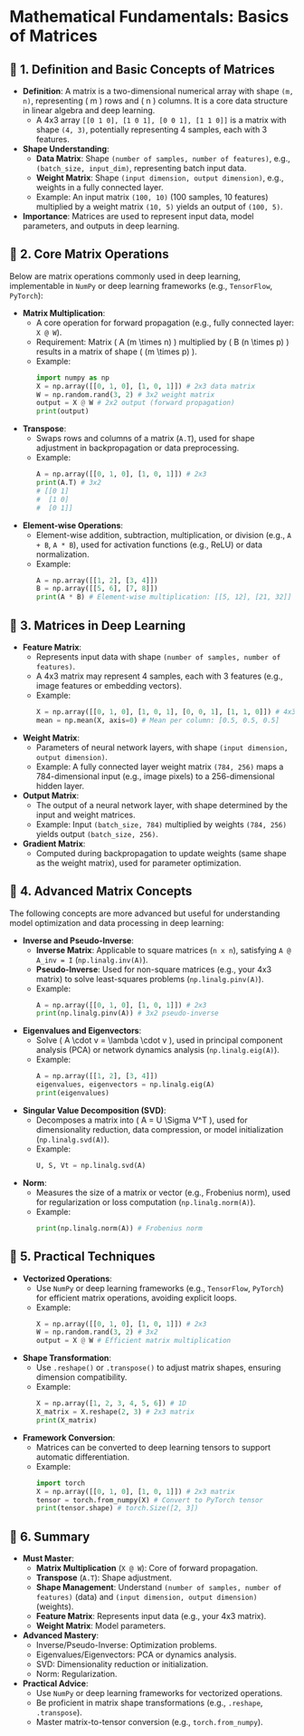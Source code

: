 
# Mathematical Fundamentals: Basics of Matrices

## 📖 **1. Definition and Basic Concepts of Matrices**
- **Definition**: A matrix is a two-dimensional numerical array with shape `(m, n)`, representing \( m \) rows and \( n \) columns. It is a core data structure in linear algebra and deep learning.
  - A 4x3 array `[[0 1 0], [1 0 1], [0 0 1], [1 1 0]]` is a matrix with shape `(4, 3)`, potentially representing 4 samples, each with 3 features.
- **Shape Understanding**:
  - **Data Matrix**: Shape `(number of samples, number of features)`, e.g., `(batch_size, input_dim)`, representing batch input data.
  - **Weight Matrix**: Shape `(input dimension, output dimension)`, e.g., weights in a fully connected layer.
  - Example: An input matrix `(100, 10)` (100 samples, 10 features) multiplied by a weight matrix `(10, 5)` yields an output of `(100, 5)`.
- **Importance**: Matrices are used to represent input data, model parameters, and outputs in deep learning.

## 📖 **2. Core Matrix Operations**
Below are matrix operations commonly used in deep learning, implementable in `NumPy` or deep learning frameworks (e.g., `TensorFlow`, `PyTorch`):
- **Matrix Multiplication**:
  - A core operation for forward propagation (e.g., fully connected layer: `X @ W`).
  - Requirement: Matrix \( A (m \times n) \) multiplied by \( B (n \times p) \) results in a matrix of shape \( (m \times p) \).
  - Example:
    ```python
    import numpy as np
    X = np.array([[0, 1, 0], [1, 0, 1]]) # 2x3 data matrix
    W = np.random.rand(3, 2) # 3x2 weight matrix
    output = X @ W # 2x2 output (forward propagation)
    print(output)
    ```
- **Transpose**:
  - Swaps rows and columns of a matrix (`A.T`), used for shape adjustment in backpropagation or data preprocessing.
  - Example:
    ```python
    A = np.array([[0, 1, 0], [1, 0, 1]]) # 2x3
    print(A.T) # 3x2
    # [[0 1]
    #  [1 0]
    #  [0 1]]
    ```
- **Element-wise Operations**:
  - Element-wise addition, subtraction, multiplication, or division (e.g., `A + B`, `A * B`), used for activation functions (e.g., ReLU) or data normalization.
  - Example:
    ```python
    A = np.array([[1, 2], [3, 4]])
    B = np.array([[5, 6], [7, 8]])
    print(A * B) # Element-wise multiplication: [[5, 12], [21, 32]]
    ```

## 📖 **3. Matrices in Deep Learning**
- **Feature Matrix**:
  - Represents input data with shape `(number of samples, number of features)`.
  - A 4x3 matrix may represent 4 samples, each with 3 features (e.g., image features or embedding vectors).
  - Example:
    ```python
    X = np.array([[0, 1, 0], [1, 0, 1], [0, 0, 1], [1, 1, 0]]) # 4x3 feature matrix
    mean = np.mean(X, axis=0) # Mean per column: [0.5, 0.5, 0.5]
    ```
- **Weight Matrix**:
  - Parameters of neural network layers, with shape `(input dimension, output dimension)`.
  - Example: A fully connected layer weight matrix `(784, 256)` maps a 784-dimensional input (e.g., image pixels) to a 256-dimensional hidden layer.
- **Output Matrix**:
  - The output of a neural network layer, with shape determined by the input and weight matrices.
  - Example: Input `(batch_size, 784)` multiplied by weights `(784, 256)` yields output `(batch_size, 256)`.
- **Gradient Matrix**:
  - Computed during backpropagation to update weights (same shape as the weight matrix), used for parameter optimization.

## 📖 **4. Advanced Matrix Concepts**
The following concepts are more advanced but useful for understanding model optimization and data processing in deep learning:
- **Inverse and Pseudo-Inverse**:
  - **Inverse Matrix**: Applicable to square matrices (`n x n`), satisfying `A @ A_inv = I` (`np.linalg.inv(A)`).
  - **Pseudo-Inverse**: Used for non-square matrices (e.g., your 4x3 matrix) to solve least-squares problems (`np.linalg.pinv(A)`).
  - Example:
    ```python
    A = np.array([[0, 1, 0], [1, 0, 1]]) # 2x3
    print(np.linalg.pinv(A)) # 3x2 pseudo-inverse
    ```
- **Eigenvalues and Eigenvectors**:
  - Solve \( A \cdot v = \lambda \cdot v \), used in principal component analysis (PCA) or network dynamics analysis (`np.linalg.eig(A)`).
  - Example:
    ```python
    A = np.array([[1, 2], [3, 4]])
    eigenvalues, eigenvectors = np.linalg.eig(A)
    print(eigenvalues)
    ```
- **Singular Value Decomposition (SVD)**:
  - Decomposes a matrix into \( A = U \Sigma V^T \), used for dimensionality reduction, data compression, or model initialization (`np.linalg.svd(A)`).
  - Example:
    ```python
    U, S, Vt = np.linalg.svd(A)
    ```
- **Norm**:
  - Measures the size of a matrix or vector (e.g., Frobenius norm), used for regularization or loss computation (`np.linalg.norm(A)`).
  - Example:
    ```python
    print(np.linalg.norm(A)) # Frobenius norm
    ```

## 📖 **5. Practical Techniques**
- **Vectorized Operations**:
  - Use `NumPy` or deep learning frameworks (e.g., `TensorFlow`, `PyTorch`) for efficient matrix operations, avoiding explicit loops.
  - Example:
    ```python
    X = np.array([[0, 1, 0], [1, 0, 1]]) # 2x3
    W = np.random.rand(3, 2) # 3x2
    output = X @ W # Efficient matrix multiplication
    ```
- **Shape Transformation**:
  - Use `.reshape()` or `.transpose()` to adjust matrix shapes, ensuring dimension compatibility.
  - Example:
    ```python
    X = np.array([1, 2, 3, 4, 5, 6]) # 1D
    X_matrix = X.reshape(2, 3) # 2x3 matrix
    print(X_matrix)
    ```
- **Framework Conversion**:
  - Matrices can be converted to deep learning tensors to support automatic differentiation.
  - Example:
    ```python
    import torch
    X = np.array([[0, 1, 0], [1, 0, 1]]) # 2x3 matrix
    tensor = torch.from_numpy(X) # Convert to PyTorch tensor
    print(tensor.shape) # torch.Size([2, 3])
    ```


## 📖 **6. Summary**
- **Must Master**:
  - **Matrix Multiplication** (`X @ W`): Core of forward propagation.
  - **Transpose** (`A.T`): Shape adjustment.
  - **Shape Management**: Understand `(number of samples, number of features)` (data) and `(input dimension, output dimension)` (weights).
  - **Feature Matrix**: Represents input data (e.g., your 4x3 matrix).
  - **Weight Matrix**: Model parameters.
- **Advanced Mastery**:
  - Inverse/Pseudo-Inverse: Optimization problems.
  - Eigenvalues/Eigenvectors: PCA or dynamics analysis.
  - SVD: Dimensionality reduction or initialization.
  - Norm: Regularization.
- **Practical Advice**:
  - Use `NumPy` or deep learning frameworks for vectorized operations.
  - Be proficient in matrix shape transformations (e.g., `.reshape`, `.transpose`).
  - Master matrix-to-tensor conversion (e.g., `torch.from_numpy`).
